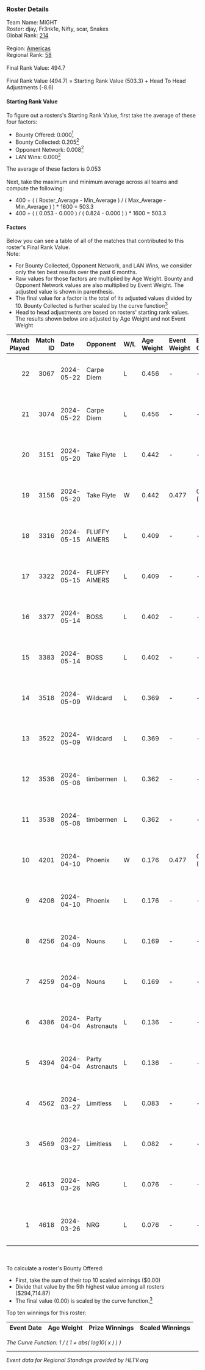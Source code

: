 ### Roster Details<br />
Team Name: MIGHT<br />
Roster: djay, Fr3nk1e, Nifty, scar, Snakes<br />
Global Rank: [214](../../standings_global_2024_09_11.md)<br />
<br />
Region: [Americas]( ../../standings_americas_2024_09_11.md)<br />
Regional Rank: [58]( ../../standings_americas_2024_09_11.md)<br />
<br />
Final Rank Value:  494.7<br />
<br />
Final Rank Value (494.7) = Starting Rank Value (503.3) + Head To Head Adjustments (-8.6)<br />

#### Starting Rank Value<br />
To figure out a rosters's Starting Rank Value, first take the average of these four factors:<br />
- Bounty Offered: 0.000[<sup>1</sup>](#table2)
- Bounty Collected: 0.205[<sup>2</sup>](#table1)
- Opponent Network: 0.008[<sup>2</sup>](#table1)
- LAN Wins: 0.000[<sup>2</sup>](#table1)

The average of these factors is 0.053<br />
<br />
Next, take the maximum and minimum average across all teams and compute the following:<br />
- 400 + ( ( Roster_Average - Min_Average ) / ( Max_Average - Min_Average ) ) * 1600 = 503.3
- 400 + ( ( 0.053 - 0.000 ) / ( 0.824 - 0.000 ) ) * 1600 = 503.3


#### Factors<br />
Below you can see a table of all of the matches that contributed to this roster's Final Rank Value.<br />
Note:<br />

- For Bounty Collected, Opponent Network, and LAN Wins, we consider only the ten best results over the past 6 months.
- Raw values for those factors are multiplied by Age Weight. Bounty and Opponent Network values are also multiplied by Event Weight. The adjusted value is shown in parenthesis.
- The final value for a factor is the total of its adjusted values divided by 10. Bounty Collected is further scaled by the curve function[<sup>3</sup>](#curveFunction)
- Head to head adjustments are based on rosters' starting rank values. The results shown below are adjusted by Age Weight and not Event Weight
<span id="table1"></span><br />


| Match Played | Match ID | Date       | Opponent         | W/L | Age Weight | Event Weight | Bounty Collected | Opponent Network | LAN Wins  | H2H Adj. | Roster                             |
| -: | -: | :- | :- | :- | :- | :- | :- | :- | :- | -: | :- |
|           22 |     3067 | 2024-05-22 | Carpe Diem       | L   | 0.456      | -            | -                | -                | -         |    -2.94 | djay, Fr3nk1e, Nifty, scar, Snakes |
|           21 |     3074 | 2024-05-22 | Carpe Diem       | L   | 0.456      | -            | -                | -                | -         |    -3.02 | djay, Fr3nk1e, Nifty, scar, Snakes |
|           20 |     3151 | 2024-05-20 | Take Flyte       | L   | 0.442      | -            | -                | -                | -         |    -2.56 | djay, Fr3nk1e, Nifty, scar, Snakes |
|           19 |     3156 | 2024-05-20 | Take Flyte       | W   | 0.442      | 0.477        | 0.005 (0.001)    | 0.294 (0.062)    | 0 (0.000) |    11.56 | djay, Fr3nk1e, Nifty, scar, Snakes |
|           18 |     3316 | 2024-05-15 | FLUFFY AIMERS    | L   | 0.409      | -            | -                | -                | -         |    -2.27 | djay, Fr3nk1e, Nifty, scar, Snakes |
|           17 |     3322 | 2024-05-15 | FLUFFY AIMERS    | L   | 0.409      | -            | -                | -                | -         |    -2.32 | djay, Fr3nk1e, Nifty, scar, Snakes |
|           16 |     3377 | 2024-05-14 | BOSS             | L   | 0.402      | -            | -                | -                | -         |    -2.07 | djay, Fr3nk1e, Nifty, scar, Snakes |
|           15 |     3383 | 2024-05-14 | BOSS             | L   | 0.402      | -            | -                | -                | -         |    -2.11 | djay, Fr3nk1e, Nifty, scar, Snakes |
|           14 |     3518 | 2024-05-09 | Wildcard         | L   | 0.369      | -            | -                | -                | -         |    -0.60 | djay, Fr3nk1e, Nifty, scar, Snakes |
|           13 |     3522 | 2024-05-09 | Wildcard         | L   | 0.369      | -            | -                | -                | -         |    -0.60 | djay, Fr3nk1e, Nifty, scar, Snakes |
|           12 |     3536 | 2024-05-08 | timbermen        | L   | 0.362      | -            | -                | -                | -         |    -0.42 | djay, Fr3nk1e, Nifty, scar, Snakes |
|           11 |     3538 | 2024-05-08 | timbermen        | L   | 0.362      | -            | -                | -                | -         |    -0.42 | djay, Fr3nk1e, Nifty, scar, Snakes |
|           10 |     4201 | 2024-04-10 | Phoenix          | W   | 0.176      | 0.477        | 0.003 (0.000)    | 0.202 (0.017)    | 0 (0.000) |     4.20 | danss, djay, Nifty, scar, Snakes   |
|            9 |     4208 | 2024-04-10 | Phoenix          | L   | 0.176      | -            | -                | -                | -         |    -1.34 | danss, djay, Nifty, scar, Snakes   |
|            8 |     4256 | 2024-04-09 | Nouns            | L   | 0.169      | -            | -                | -                | -         |    -0.18 | danss, djay, Louie, scar, Snakes   |
|            7 |     4259 | 2024-04-09 | Nouns            | L   | 0.169      | -            | -                | -                | -         |    -0.18 | danss, djay, Nifty, scar, Snakes   |
|            6 |     4386 | 2024-04-04 | Party Astronauts | L   | 0.136      | -            | -                | -                | -         |    -0.48 | danss, djay, Nifty, scar, Snakes   |
|            5 |     4394 | 2024-04-04 | Party Astronauts | L   | 0.136      | -            | -                | -                | -         |    -0.48 | danss, djay, Nifty, scar, Snakes   |
|            4 |     4562 | 2024-03-27 | Limitless        | L   | 0.083      | -            | -                | -                | -         |    -0.86 | danss, djay, Nifty, scar, Snakes   |
|            3 |     4569 | 2024-03-27 | Limitless        | L   | 0.082      | -            | -                | -                | -         |    -0.86 | danss, djay, Nifty, scar, Snakes   |
|            2 |     4613 | 2024-03-26 | NRG              | L   | 0.076      | -            | -                | -                | -         |    -0.30 | danss, djay, Nifty, scar, Snakes   |
|            1 |     4618 | 2024-03-26 | NRG              | L   | 0.076      | -            | -                | -                | -         |    -0.30 | danss, djay, Nifty, scar, Snakes   |

<br />
<span id="table2"></span><br />
To calculate a roster's Bounty Offered:<br />

- First, take the sum of their top 10 scaled winnings ($0.00)
- Divide that value by the 5th highest value among all rosters ($294,714.87)
- The final value (0.00) is scaled by the curve function.[<sup>3</sup>](#curveFunction)

Top ten winnings for this roster:<br />

| Event Date | Age Weight | Prize Winnings | Scaled Winnings |
| :- | -: | :- | :- |


<span id="curveFunction"></span>_The Curve Function: 1 / ( 1 + abs( log10( x ) ) )_<br />

---
_Event data for Regional Standings provided by HLTV.org_<br />
